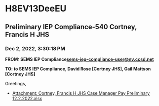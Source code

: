 # H8EV13DeeEU
## Preliminary IEP Compliance-540 Cortney, Francis H JHS
### Dec 2, 2022, 3:30:18 PM
**FROM: SEMS IEP Compliance<sems-iep-compliance-user@nv.ccsd.net>**

**TO: to SEMS IEP Compliance, David Rose [Cortney JHS], Gail Mattson [Cortney JHS]**


Greetings,  





* [Attachment: Cortney, Francis H JHS Case Manager Pay Preliminary 12.2.2022.xlsx](H8EV13DeeEU-attachment-1.xlsx)
